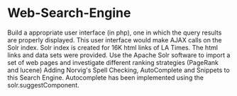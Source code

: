 # Web-Search-Engine
Build a appropriate user interface (in php), one in which the query results are properly displayed. This user interface would make AJAX calls on the Solr index. Solr index is created for 16K html links of LA Times. The html links and data sets were provided.
Use the Apache Solr software to import a set of web pages and investigate different ranking strategies (PageRank and lucene)
Adding Norvig's Spell Checking, AutoComplete and Snippets to this Search Engine.
Autocomplete has been implemented using the solr.suggestComponent.
